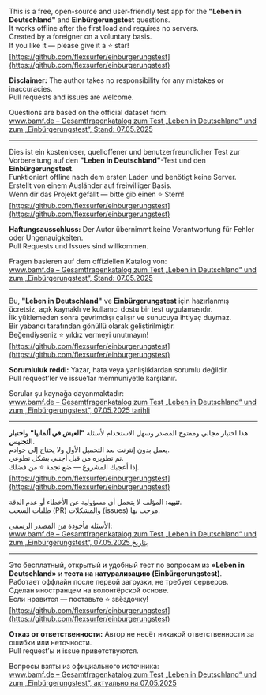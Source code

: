 
This is a free, open-source and user-friendly test app for the **"Leben in Deutschland"** and **Einbürgerungstest** questions.  
It works offline after the first load and requires no servers.  
Created by a foreigner on a voluntary basis.  
If you like it — please give it a ⭐ star!  
[https://github.com/flexsurfer/einburgerungstest](https://github.com/flexsurfer/einburgerungstest)

**Disclaimer:** The author takes no responsibility for any mistakes or inaccuracies.  
Pull requests and issues are welcome.  

Questions are based on the official dataset from:  
[www.bamf.de – Gesamtfragenkatalog zum Test „Leben in Deutschland“ und zum „Einbürgerungstest“, Stand: 07.05.2025](https://www.bamf.de)

---

Dies ist ein kostenloser, quelloffener und benutzerfreundlicher Test zur Vorbereitung auf den **"Leben in Deutschland"**-Test und den **Einbürgerungstest**.  
Funktioniert offline nach dem ersten Laden und benötigt keine Server.  
Erstellt von einem Ausländer auf freiwilliger Basis.  
Wenn dir das Projekt gefällt — bitte gib einen ⭐ Stern!  
[https://github.com/flexsurfer/einburgerungstest](https://github.com/flexsurfer/einburgerungstest)

**Haftungsausschluss:** Der Autor übernimmt keine Verantwortung für Fehler oder Ungenauigkeiten.  
Pull Requests und Issues sind willkommen.  

Fragen basieren auf dem offiziellen Katalog von:  
[www.bamf.de – Gesamtfragenkatalog zum Test „Leben in Deutschland“ und zum „Einbürgerungstest“, Stand: 07.05.2025](https://www.bamf.de)

---

Bu, **"Leben in Deutschland"** ve **Einbürgerungstest** için hazırlanmış ücretsiz, açık kaynaklı ve kullanıcı dostu bir test uygulamasıdır.  
İlk yüklemeden sonra çevrimdışı çalışır ve sunucuya ihtiyaç duymaz.  
Bir yabancı tarafından gönüllü olarak geliştirilmiştir.  
Beğendiyseniz ⭐ yıldız vermeyi unutmayın!  
[https://github.com/flexsurfer/einburgerungstest](https://github.com/flexsurfer/einburgerungstest)

**Sorumluluk reddi:** Yazar, hata veya yanlışlıklardan sorumlu değildir.  
Pull request’ler ve issue’lar memnuniyetle karşılanır.  

Sorular şu kaynağa dayanmaktadır:  
[www.bamf.de – Gesamtfragenkatalog zum Test „Leben in Deutschland“ und zum „Einbürgerungstest“, 07.05.2025 tarihli](https://www.bamf.de)

---

هذا اختبار مجاني ومفتوح المصدر وسهل الاستخدام لأسئلة **"العيش في ألمانيا"** و**اختبار التجنيس**.  
يعمل بدون إنترنت بعد التحميل الأول ولا يحتاج إلى خوادم.  
تم تطويره من قبل أجنبي بشكل تطوعي.  
إذا أعجبك المشروع — ضع نجمة ⭐ من فضلك.  
[https://github.com/flexsurfer/einburgerungstest](https://github.com/flexsurfer/einburgerungstest)

**تنبيه:** المؤلف لا يتحمل أي مسؤولية عن الأخطاء أو عدم الدقة.  
طلبات السحب (PR) والمشكلات (issues) مرحب بها.  

الأسئلة مأخوذة من المصدر الرسمي:  
[www.bamf.de – Gesamtfragenkatalog zum Test „Leben in Deutschland“ und zum „Einbürgerungstest“, بتاريخ 07.05.2025](https://www.bamf.de)

---

Это бесплатный, открытый и удобный тест по вопросам из **«Leben in Deutschland»** и **теста на натурализацию (Einbürgerungstest)**.  
Работает оффлайн после первой загрузки, не требует серверов.  
Сделан иностранцем на волонтёрской основе.  
Если нравится — поставьте ⭐ звёздочку!  
[https://github.com/flexsurfer/einburgerungstest](https://github.com/flexsurfer/einburgerungstest)

**Отказ от ответственности:** Автор не несёт никакой ответственности за ошибки или неточности.  
Pull request’ы и issue приветствуются.  

Вопросы взяты из официального источника:  
[www.bamf.de – Gesamtfragenkatalog zum Test „Leben in Deutschland“ und zum „Einbürgerungstest“, актуально на 07.05.2025](https://www.bamf.de)

